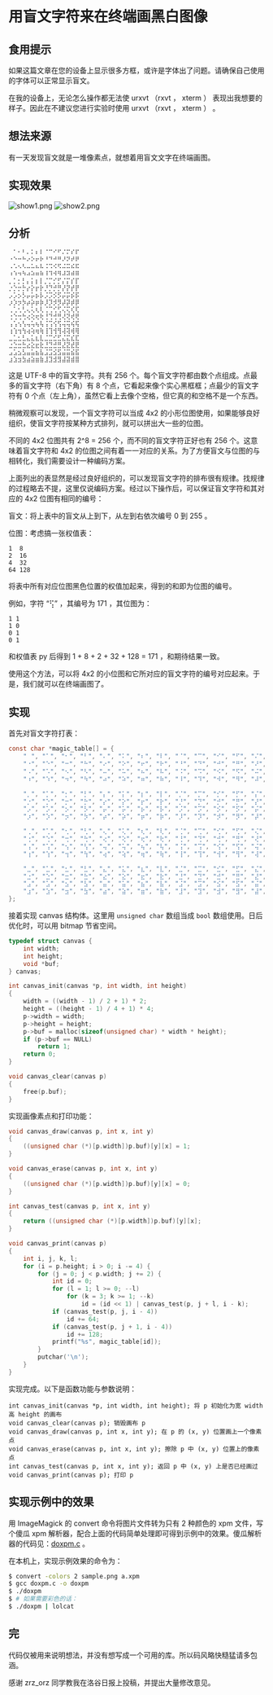 # 用盲文字符来在终端画黑白图像

## 食用提示

如果这篇文章在您的设备上显示很多方框，或许是字体出了问题。请确保自己使用的字体可以正常显示盲文。

在我的设备上，无论怎么操作都无法使 urxvt （rxvt ， xterm ） 表现出我想要的样子。因此在不建议您进行实验时使用 urxvt （rxvt ， xterm ） 。

## 想法来源

有一天发现盲文就是一堆像素点，就想着用盲文文字在终端画图。

## 实现效果

![show1.png](https://cdn.luogu.com.cn/upload/image_hosting/lsp7f3e4.png)
![show2.png](https://cdn.luogu.com.cn/upload/image_hosting/1oy9pwhi.png)

## 分析

```plain
⠀⠁⠂⠃⠄⠅⠆⠇⠈⠉⠊⠋⠌⠍⠎⠏
⠐⠑⠒⠓⠔⠕⠖⠗⠘⠙⠚⠛⠜⠝⠞⠟
⠠⠡⠢⠣⠤⠥⠦⠧⠨⠩⠪⠫⠬⠭⠮⠯
⠰⠱⠲⠳⠴⠵⠶⠷⠸⠹⠺⠻⠼⠽⠾⠿
⡀⡁⡂⡃⡄⡅⡆⡇⡈⡉⡊⡋⡌⡍⡎⡏
⡐⡑⡒⡓⡔⡕⡖⡗⡘⡙⡚⡛⡜⡝⡞⡟
⡠⡡⡢⡣⡤⡥⡦⡧⡨⡩⡪⡫⡬⡭⡮⡯
⡰⡱⡲⡳⡴⡵⡶⡷⡸⡹⡺⡻⡼⡽⡾⡿
⢀⢁⢂⢃⢄⢅⢆⢇⢈⢉⢊⢋⢌⢍⢎⢏
⢐⢑⢒⢓⢔⢕⢖⢗⢘⢙⢚⢛⢜⢝⢞⢟
⢠⢡⢢⢣⢤⢥⢦⢧⢨⢩⢪⢫⢬⢭⢮⢯
⢰⢱⢲⢳⢴⢵⢶⢷⢸⢹⢺⢻⢼⢽⢾⢿
⣀⣁⣂⣃⣄⣅⣆⣇⣈⣉⣊⣋⣌⣍⣎⣏
⣐⣑⣒⣓⣔⣕⣖⣗⣘⣙⣚⣛⣜⣝⣞⣟
⣠⣡⣢⣣⣤⣥⣦⣧⣨⣩⣪⣫⣬⣭⣮⣯
⣰⣱⣲⣳⣴⣵⣶⣷⣸⣹⣺⣻⣼⣽⣾⣿
```

这是 UTF-8 中的盲文字符。共有 256 个。每个盲文字符都由数个点组成。点最多的盲文字符（右下角）有 8 个点，它看起来像个实心黑框框；点最少的盲文字符有 0 个点（左上角），虽然它看上去像个空格，但它真的和空格不是一个东西。

稍微观察可以发现，一个盲文字符可以当成 4x2 的小形位图使用，如果能够良好组织，使盲文字符按某种方式排列，就可以拼出大一些的位图。

不同的 4x2 位图共有 2^8 = 256 个，而不同的盲文字符正好也有 256 个。这意味着盲文字符和 4x2 的位图之间有着一一对应的关系。为了方便盲文与位图的与相转化，我们需要设计一种编码方案。

上面列出的表显然是经过良好组织的，可以发现盲文字符的排布很有规律。找规律的过程略去不提，这里仅说编码方案。经过以下操作后，可以保证盲文字符和其对应的 4x2 位图有相同的编号：

盲文：将上表中的盲文从上到下，从左到右依次编号 0 到 255 。

位图：考虑搞一张权值表：

```plain
1  8
2  16
4  32
64 128
```

将表中所有对应位图黑色位置的权值加起来，得到的和即为位图的编号。

例如，字符 “⢫” ，其编号为 171 ，其位图为：

```plain
1 1
1 0
0 1
0 1
```

和权值表 py 后得到 1 + 8 + 2 + 32 + 128 = 171 ，和期待结果一致。

使用这个方法，可以将 4x2 的小位图和它所对应的盲文字符的编号对应起来。于是，我们就可以在终端画图了。

## 实现

首先对盲文字符打表：

```c
const char *magic_table[] = {
	"⠀", "⠁", "⠂", "⠃", "⠄", "⠅", "⠆", "⠇", "⠈", "⠉", "⠊", "⠋", "⠌", "⠍", "⠎", "⠏",
	"⠐", "⠑", "⠒", "⠓", "⠔", "⠕", "⠖", "⠗", "⠘", "⠙", "⠚", "⠛", "⠜", "⠝", "⠞", "⠟",
	"⠠", "⠡", "⠢", "⠣", "⠤", "⠥", "⠦", "⠧", "⠨", "⠩", "⠪", "⠫", "⠬", "⠭", "⠮", "⠯",
	"⠰", "⠱", "⠲", "⠳", "⠴", "⠵", "⠶", "⠷", "⠸", "⠹", "⠺", "⠻", "⠼", "⠽", "⠾", "⠿",

	"⡀", "⡁", "⡂", "⡃", "⡄", "⡅", "⡆", "⡇", "⡈", "⡉", "⡊", "⡋", "⡌", "⡍", "⡎", "⡏",
	"⡐", "⡑", "⡒", "⡓", "⡔", "⡕", "⡖", "⡗", "⡘", "⡙", "⡚", "⡛", "⡜", "⡝", "⡞", "⡟",
	"⡠", "⡡", "⡢", "⡣", "⡤", "⡥", "⡦", "⡧", "⡨", "⡩", "⡪", "⡫", "⡬", "⡭", "⡮", "⡯",
	"⡰", "⡱", "⡲", "⡳", "⡴", "⡵", "⡶", "⡷", "⡸", "⡹", "⡺", "⡻", "⡼", "⡽", "⡾", "⡿",

	"⢀", "⢁", "⢂", "⢃", "⢄", "⢅", "⢆", "⢇", "⢈", "⢉", "⢊", "⢋", "⢌", "⢍", "⢎", "⢏",
	"⢐", "⢑", "⢒", "⢓", "⢔", "⢕", "⢖", "⢗", "⢘", "⢙", "⢚", "⢛", "⢜", "⢝", "⢞", "⢟",
	"⢠", "⢡", "⢢", "⢣", "⢤", "⢥", "⢦", "⢧", "⢨", "⢩", "⢪", "⢫", "⢬", "⢭", "⢮", "⢯",
	"⢰", "⢱", "⢲", "⢳", "⢴", "⢵", "⢶", "⢷", "⢸", "⢹", "⢺", "⢻", "⢼", "⢽", "⢾", "⢿",

	"⣀", "⣁", "⣂", "⣃", "⣄", "⣅", "⣆", "⣇", "⣈", "⣉", "⣊", "⣋", "⣌", "⣍", "⣎", "⣏",
	"⣐", "⣑", "⣒", "⣓", "⣔", "⣕", "⣖", "⣗", "⣘", "⣙", "⣚", "⣛", "⣜", "⣝", "⣞", "⣟",
	"⣠", "⣡", "⣢", "⣣", "⣤", "⣥", "⣦", "⣧", "⣨", "⣩", "⣪", "⣫", "⣬", "⣭", "⣮", "⣯",
	"⣰", "⣱", "⣲", "⣳", "⣴", "⣵", "⣶", "⣷", "⣸", "⣹", "⣺", "⣻", "⣼", "⣽", "⣾", "⣿"
};
```

接着实现 canvas 结构体。这里用 ``unsigned char`` 数组当成 ``bool`` 数组使用。日后优化时，可以用 bitmap 节省空间。

```c
typedef struct canvas {
	int width;
	int height;
	void *buf;
} canvas;

int canvas_init(canvas *p, int width, int height)
{
	width = ((width - 1) / 2 + 1) * 2;
	height = ((height - 1) / 4 + 1) * 4;
	p->width = width;
	p->height = height;
	p->buf = malloc(sizeof(unsigned char) * width * height);
	if (p->buf == NULL)
		return 1;
	return 0;
}

void canvas_clear(canvas p)
{
	free(p.buf);
}

```

实现画像素点和打印功能：
```c
void canvas_draw(canvas p, int x, int y)
{
	((unsigned char (*)[p.width])p.buf)[y][x] = 1;
}

void canvas_erase(canvas p, int x, int y)
{
	((unsigned char (*)[p.width])p.buf)[y][x] = 0;
}

int canvas_test(canvas p, int x, int y)
{
	return ((unsigned char (*)[p.width])p.buf)[y][x];
}

void canvas_print(canvas p)
{
	int i, j, k, l;
	for (i = p.height; i > 0; i -= 4) {
		for (j = 0; j < p.width; j += 2) {
			int id = 0;
			for (l = 1; l >= 0; --l)
				for (k = 3; k >= 1; --k)
					id = (id << 1) | canvas_test(p, j + l, i - k);
			if (canvas_test(p, j, i - 4))
				id += 64;
			if (canvas_test(p, j + 1, i - 4))
				id += 128;
			printf("%s", magic_table[id]);
		}
		putchar('\n');
	}
}
```

实现完成。以下是函数功能与参数说明：

```plain
int canvas_init(canvas *p, int width, int height); 将 p 初始化为宽 width 高 height 的画布
void canvas_clear(canvas p); 销毁画布 p
void canvas_draw(canvas p, int x, int y); 在 p 的 (x, y) 位置画上一个像素点
void canvas_erase(canvas p, int x, int y); 擦除 p 中 (x, y) 位置上的像素点
int canvas_test(canvas p, int x, int y); 返回 p 中 (x, y) 上是否已经画过
void canvas_print(canvas p); 打印 p
```

## 实现示例中的效果

用 ImageMagick 的 convert 命令将图片文件转为只有 2 种颜色的 xpm 文件，写个傻瓜 xpm 解析器，配合上面的代码简单处理即可得到示例中的效果。傻瓜解析器的代码见：[doxpm.c](https://www.luogu.org/paste/npaqkp89) 。

在本机上，实现示例效果的命令为：

```bash
$ convert -colors 2 sample.png a.xpm
$ gcc doxpm.c -o doxpm
$ ./doxpm
$ # 如果需要彩色的话：
$ ./doxpm | lolcat
```

## 完

代码仅被用来说明想法，并没有想写成一个可用的库。所以码风略快糙猛请多包涵。

感谢 zrz\_orz 同学教我在洛谷日报上投稿，并提出大量修改意见。
